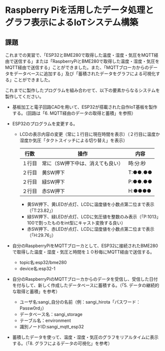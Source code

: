 # Raspberry Piを活用したデータ処理とグラフ表示によるIoTシステム構築

## 課題

これまでの実習で、「ESP32とBME280で取得した温度・湿度・気圧をMQTT経由で送信する」または「RaspberryPiとBME280で取得した温度・湿度・気圧をMQTT経由で送信する」ことができました。また、「MQTTブローカからのデータをデータベースに追加する」及び「蓄積されたデータをグラフによる可視化する」ことができました。

これまでに製作したプログラムを組み合わせて、以下の要素からなるシステムを製作してください。

* 基板加工と電子回路CADを用いて、ESP32が搭載された自作IoT基板を製作する。（回路は「6. MQTT経由のデータの取得と蓄積」を参照）

* ESP32のプログラムを変更する。
    * LCDの表示内容の変更（常に１行目に現在時間を表示）（２行目に温度か湿度か気圧「タクトスイッチによる切り替え」を表示）

        |行数|操作|内容|
        |---|---|---|
        |１行目|常に（SW押下中は、消えても良い）|時:分:秒|
        |２行目|黄SW押下|T:●●.●●|
        |２行目|緑SW押下|P:●●.●●|
        |２行目|赤SW押下|H:●●●●|

        * 黄SW押下、黄LEDが点灯、LCDに温度値を小数点第二位まで表示（「T:23.82」）
        * 緑SW押下、緑LEDが点灯、LCDに気圧値を整数のみ表示（「P:1013」100で割ったものをint型にキャスト変換する良い）
        * 赤SW押下、赤LEDが点灯、LCDに湿度値を小数点第二位まで表示（「H:29.76」）

* 自分のRaspberryPiをMQTTブローカとして、ESP32に接続されたBME280で取得した温度・湿度・気圧と時間を１０秒毎にMQTT経由で送信する。
    * topic名:esp32/bme280
    * device名:esp32-1

* 自分のRaspberryPiのMQTTブローカからのデータを受信し、受信した日付を付与して、新しく作成したデータベースに蓄積する。（「5. データの継続的な取得と蓄積」を参考）
    * ユーザ名:sangi_自分の名前（例：sangi_hirota「パスワード：Passw0rd」）
    * データベース名：sangi_storage
    * テーブル名：environment
    * 識別ノードID:sangi_mqtt_esp32

* 蓄積したデータを使って、温度・湿度・気圧のグラフをリアルタイムに表示する。（「8. グラフによるデータの可視化」を参考）
